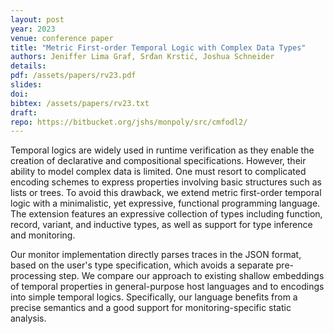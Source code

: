```yaml
---
layout: post
year: 2023
venue: conference paper
title: "Metric First-order Temporal Logic with Complex Data Types"
authors: Jeniffer Lima Graf, Srđan Krstić, Joshua Schneider
details:
pdf: /assets/papers/rv23.pdf
slides:
doi: 
bibtex: /assets/papers/rv23.txt
draft:
repo: https://bitbucket.org/jshs/monpoly/src/cmfodl2/
---
```


Temporal logics are widely used in runtime verification as they enable the creation of declarative
and compositional specifications. However, their ability to model complex data is limited. One must
resort to complicated encoding schemes to express properties involving basic structures such as
lists or trees. To avoid this drawback, we extend metric first-order temporal logic with a
minimalistic, yet expressive, functional programming language. The extension features an expressive
collection of types including function, record, variant, and inductive types, as well as support for
type inference and monitoring.

Our monitor implementation directly parses traces in the JSON format, based on the user's type
specification, which avoids a separate pre-processing step. We compare our approach to existing
shallow embeddings of temporal properties in general-purpose host languages and to encodings into
simple temporal logics. Specifically, our language benefits from a precise semantics and a good
support for monitoring-specific static analysis. 
